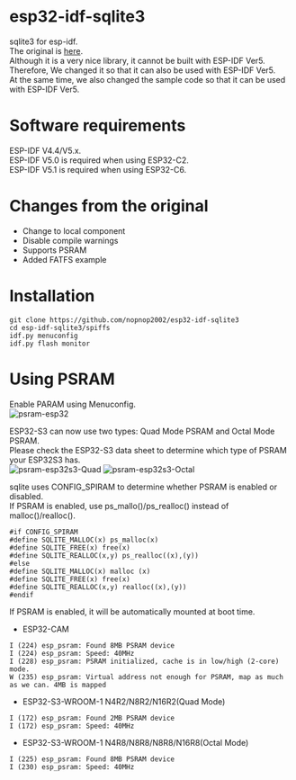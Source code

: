# esp32-idf-sqlite3
sqlite3 for esp-idf.   
The original is [here](https://github.com/siara-cc/esp32-idf-sqlite3).   
Although it is a very nice library, it cannot be built with ESP-IDF Ver5.   
Therefore, We changed it so that it can also be used with ESP-IDF Ver5.   
At the same time, we also changed the sample code so that it can be used with ESP-IDF Ver5.   

# Software requirements   
ESP-IDF V4.4/V5.x.   
ESP-IDF V5.0 is required when using ESP32-C2.   
ESP-IDF V5.1 is required when using ESP32-C6.   

# Changes from the original   
- Change to local component   
- Disable compile warnings   
- Supports PSRAM   
- Added FATFS example   

# Installation
```
git clone https://github.com/nopnop2002/esp32-idf-sqlite3
cd esp-idf-sqlite3/spiffs
idf.py menuconfig
idf.py flash monitor
```

# Using PSRAM   
Enable PARAM using Menuconfig.   
![psram-esp32](https://github.com/nopnop2002/esp32-idf-sqlite3/assets/6020549/603cd530-7424-4da6-b395-e0be6de1d6a8)


ESP32-S3 can now use two types: Quad Mode PSRAM and Octal Mode PSRAM.    
Please check the ESP32-S3 data sheet to determine which type of PSRAM your ESP32S3 has.   
![psram-esp32s3-Quad](https://github.com/nopnop2002/esp32-idf-sqlite3/assets/6020549/ed0533e0-0128-46e1-9ce1-7ffe3515b386)
![psram-esp32s3-Octal](https://github.com/nopnop2002/esp32-idf-sqlite3/assets/6020549/2ca3cfda-7128-49b9-be2d-bd7c9127488c)


sqlite uses CONFIG_SPIRAM to determine whether PSRAM is enabled or disabled.   
If PSRAM is enabled, use ps_mallo()/ps_realloc() instead of malloc()/realloc().   
```
#if CONFIG_SPIRAM
#define SQLITE_MALLOC(x) ps_malloc(x)
#define SQLITE_FREE(x) free(x)
#define SQLITE_REALLOC(x,y) ps_realloc((x),(y))
#else
#define SQLITE_MALLOC(x) malloc (x)
#define SQLITE_FREE(x) free(x)
#define SQLITE_REALLOC(x,y) realloc((x),(y))
#endif
```


If PSRAM is enabled, it will be automatically mounted at boot time.   

- ESP32-CAM
```
I (224) esp_psram: Found 8MB PSRAM device
I (224) esp_psram: Speed: 40MHz
I (228) esp_psram: PSRAM initialized, cache is in low/high (2-core) mode.
W (235) esp_psram: Virtual address not enough for PSRAM, map as much as we can. 4MB is mapped
```

- ESP32-S3-WROOM-1 N4R2/N8R2/N16R2(Quad Mode)
```
I (172) esp_psram: Found 2MB PSRAM device
I (172) esp_psram: Speed: 40MHz
```

- ESP32-S3-WROOM-1 N4R8/N8R8/N8R8/N16R8(Octal Mode)
```
I (225) esp_psram: Found 8MB PSRAM device
I (230) esp_psram: Speed: 40MHz
```


